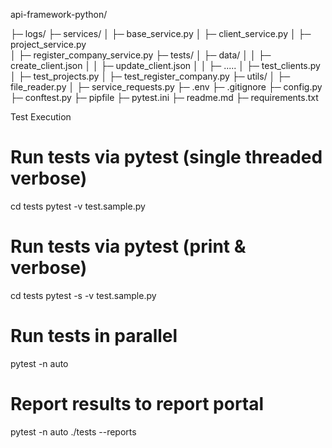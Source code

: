 api-framework-python/

├─ logs/
├─ services/
│  ├─ base_service.py
│  ├─ client_service.py
│  ├─ project_service.py  
│  ├─ register_company_service.py
├─ tests/
│  ├─ data/
│  │  ├─ create_client.json
│  │  ├─ update_client.json
│  │  ├─ .....
│  ├─ test_clients.py
│  ├─ test_projects.py
│  ├─ test_register_company.py
├─ utils/
│  ├─ file_reader.py 
│  ├─ service_requests.py
├─ .env
├─ .gitignore
├─ config.py
├─ conftest.py
├─ pipfile
├─ pytest.ini
├─ readme.md
├─ requirements.txt


Test Execution 

# Run tests via pytest (single threaded verbose)
cd tests
pytest -v test.sample.py

# Run tests via pytest (print & verbose)
cd tests
pytest -s -v test.sample.py

# Run tests in parallel
pytest -n auto

# Report results to report portal
pytest -n auto ./tests --reports